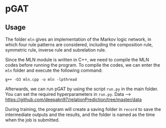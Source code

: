 # pGAT

## Usage
The folder ```mln``` gives an implementation of the Markov logic network, in which four rule patterns are considered, including the composition rule, symmetric rule, inverse rule and subrelation rule.

Since the MLN module is written in C++, we need to compile the MLN codes before running the program. To compile the codes, we can enter the ```mln```  folder and execute the following command:
```
g++ -O3 mln.cpp -o mln -lpthread
```
Afterwards, we can run pGAT by using the script ```run.py``` in the main folder. You can set the required hyperparameters in ```run.py```.
Data --> https://github.com/deepakn97/relationPrediction/tree/master/data

During training, the program will create a saving folder in ```record``` to save the intermediate outputs and the results, and the folder is named as the time when the job is submitted.
